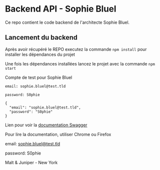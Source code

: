 # Backend API - Sophie Bluel

Ce repo contient le code backend de l'architecte Sophie Bluel. 

## Lancement du backend

Après avoir récupéré le REPO executez la commande `npm install` pour installer les dépendances du projet

Une fois les dépendances installées lancez le projet avec la commande `npm start`

Compte de test pour Sophie Bluel

```
email: sophie.bluel@test.tld

password: S0phie 

{
  "email": "sophie.bluel@test.tld",
  "password": "S0phie"
}
```
Lien pour voir la
[documentation Swagger](http://localhost:5678/api-docs/)

Pour lire la documentation, utiliser Chrome ou Firefox


email: 
sophie.bluel@test.tld

password: 
S0phie 

Malt & Juniper - New York
